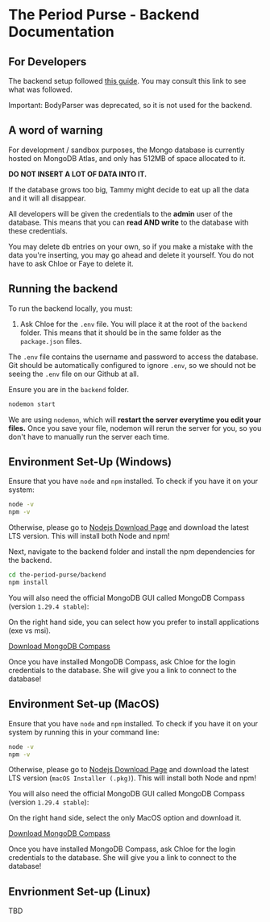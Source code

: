 # The Period Purse - Backend Documentation

## For Developers

The backend setup followed [this guide](https://medium.com/swlh/how-to-create-your-first-mern-mongodb-express-js-react-js-and-node-js-stack-7e8b20463e66). You may consult this link to see what was followed.

Important: BodyParser was deprecated, so it is not used for the backend.

## A word of warning

For development / sandbox purposes, the Mongo database is currently hosted on MongoDB Atlas, and only has 512MB of space allocated to it. 

**DO NOT INSERT A LOT OF DATA INTO IT.**

If the database grows too big, Tammy might decide to eat up all the data and it will all disappear.

All developers will be given the credentials to the **admin** user of the database. This means that you can **read AND write** to the database with these credentials.

You may delete db entries on your own, so if you make a mistake with the data you're inserting, you may go ahead and delete it yourself. You do not have to ask Chloe or Faye to delete it.

## Running the backend

To run the backend locally, you must:

1. Ask Chloe for the `.env` file. You will place it at the root of the `backend` folder. This means that it should be in the same folder as the `package.json` files.

The `.env` file contains the username and password to access the database. Git should be automatically configured to ignore `.env`, so we should not be seeing the `.env` file on our Github at all.

Ensure you are in the `backend` folder.

```bash
nodemon start
```

We are using `nodemon`, which will **restart the server everytime you edit your files.** Once you save your file, nodemon will rerun the server for you, so you don't have to manually run the server each time.

## Environment Set-Up (Windows)

Ensure that you have `node` and `npm` installed. To check if you have it on your system:

```bash
node -v
npm -v
```

Otherwise, please go to [Nodejs Download Page](https://nodejs.org/en/download/) and download the latest LTS version. This will install both Node and npm!

Next, navigate to the backend folder and install the npm dependencies for the backend.
```bash
cd the-period-purse/backend
npm install
```

You will also need the official MongoDB GUI called MongoDB Compass (version `1.29.4 stable`):

On the right hand side, you can select how you prefer to install applications (exe vs msi).

[Download MongoDB Compass](https://www.mongodb.com/try/download/compass) 

Once you have installed MongoDB Compass, ask Chloe for the login credentials to the database. She will give you a link to connect to the database!

## Environment Set-up (MacOS)

Ensure that you have `node` and `npm` installed. To check if you have it on your system by running this in your command line:

```bash
node -v
npm -v
```
Otherwise, please go to [Nodejs Download Page](https://nodejs.org/en/download/) and download the latest LTS version (`macOS Installer (.pkg)`). This will install both Node and npm!

You will also need the official MongoDB GUI called MongoDB Compass (version `1.29.4 stable`):

On the right hand side, select the only MacOS option and download it.

[Download MongoDB Compass](https://www.mongodb.com/try/download/compass)

Once you have installed MongoDB Compass, ask Chloe for the login credentials to the database. She will give you a link to connect to the database!

## Envrionment Set-up (Linux)

TBD
